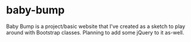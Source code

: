 # baby-bump

Baby Bump is a project/basic website that I've created as a sketch to play around with Bootstrap classes.
Planning to add some jQuery to it as-well.
